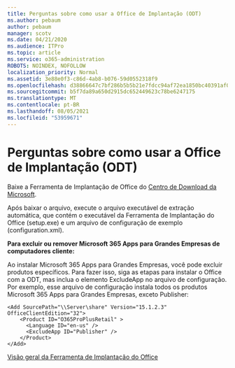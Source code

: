 ```yaml
---
title: Perguntas sobre como usar a Office de Implantação (ODT)
ms.author: pebaum
author: pebaum
manager: scotv
ms.date: 04/21/2020
ms.audience: ITPro
ms.topic: article
ms.service: o365-administration
ROBOTS: NOINDEX, NOFOLLOW
localization_priority: Normal
ms.assetid: 3e88e0f3-c86d-4ab8-b076-59d0552318f9
ms.openlocfilehash: d38866647c7bf286b5b5b21e7fdcc94af72ea1850bc40391af077aa230b8b4fd
ms.sourcegitcommit: b5f7da89a650d2915dc652449623c78be6247175
ms.translationtype: MT
ms.contentlocale: pt-BR
ms.lasthandoff: 08/05/2021
ms.locfileid: "53959671"
---
```

# <a name="questions-about-how-to-use-the-office-deployment-tool-odt"></a>Perguntas sobre como usar a Office de Implantação (ODT)

Baixe a Ferramenta de Implantação de Office do [Centro de Download da Microsoft](https://go.microsoft.com/fwlink/p/?LinkID=626065).
  
Após baixar o arquivo, execute o arquivo executável de extração automática, que contém o executável da Ferramenta de Implantação do Office (setup.exe) e um arquivo de configuração de exemplo (configuration.xml).
  
 **Para excluir ou remover Microsoft 365 Apps para Grandes Empresas de computadores cliente:**
  
Ao instalar Microsoft 365 Apps para Grandes Empresas, você pode excluir produtos específicos. Para fazer isso, siga as etapas para instalar o Office com a ODT, mas inclua o elemento ExcludeApp no arquivo de configuração. Por exemplo, esse arquivo de configuração instala todos os produtos Microsoft 365 Apps para Grandes Empresas, exceto Publisher:
  
```
<Add SourcePath="\\Server\share" Version="15.1.2.3" OfficeClientEdition="32">
    <Product ID="O365ProPlusRetail" >
      <Language ID="en-us" />
      <ExcludeApp ID="Publisher" />
    </Product>
</Add>
```

[Visão geral da Ferramenta de Implantação do Office](https://docs.microsoft.com/deployoffice/overview-office-deployment-tool)
  

